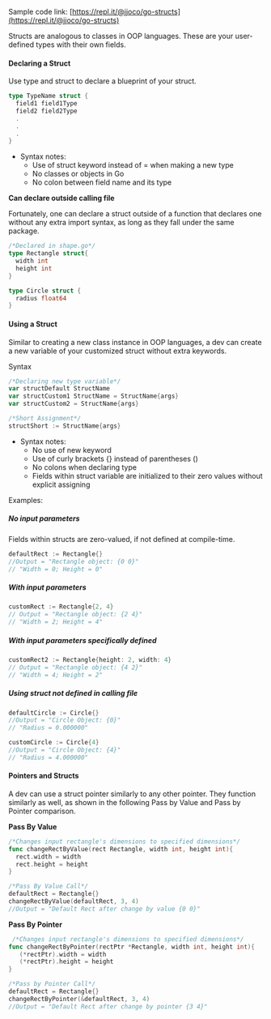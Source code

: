 Sample code link: [https://repl.it/@jjoco/go-structs](https://repl.it/@jjoco/go-structs)

Structs are analogous to classes in OOP languages. These are your user-defined types with their own fields.

#### Declaring a Struct

Use type and struct to declare a blueprint of your struct.

```Go
type TypeName struct {
  field1 field1Type
  field2 field2Type
  .
  .
  .
}
```
- Syntax notes:
  - Use of struct keyword instead of = when making a new type
  - No classes or objects in Go
  - No colon between field name and its type

 **Can declare outside calling file**

Fortunately, one can declare a struct outside of a function that declares one without any extra import syntax, as long as they fall under the same package.

```Go
/*Declared in shape.go*/
type Rectangle struct{
  width int
  height int
}

type Circle struct {
  radius float64
}
```
#### Using a Struct

Similar to creating a new class instance in OOP languages, a dev can create a new variable of your customized struct without extra keywords.

Syntax
```go
/*Declaring new type variable*/
var structDefault StructName
var structCustom1 StructName = StructName{args}
var structCustom2 = StructName{args}

/*Short Assignment*/
structShort := StructName{args}
```
- Syntax notes:
  - No use of new keyword
  - Use of curly brackets {} instead of parentheses ()
  - No colons when declaring type
  - Fields within struct variable are initialized to their zero values without explicit assigning

Examples:

##### No input parameters

Fields within structs are zero-valued, if not defined at compile-time.
```go
defaultRect := Rectangle{}
//Output = "Rectangle object: {0 0}"
// "Width = 0; Height = 0"
```
##### With input parameters
```go
customRect := Rectangle{2, 4}
// Output = "Rectangle object: {2 4}"
// "Width = 2; Height = 4"
```
##### With input parameters specifically defined
```go
customRect2 := Rectangle{height: 2, width: 4}
// Output = "Rectangle object: {4 2}"
// "Width = 4; Height = 2"
```
##### Using struct not defined in calling file
```go
defaultCircle := Circle{}
//Output = "Circle Object: {0}"
// "Radius = 0.000000"

customCircle := Circle{4}
//Output = "Circle Object: {4}"
// "Radius = 4.000000"
```
#### Pointers and Structs

A dev can use a struct pointer similarly to any other pointer. They function similarly as well, as shown in the following Pass by Value and Pass by Pointer comparison.

**Pass By Value**  
```go
/*Changes input rectangle's dimensions to specified dimensions*/
func changeRectByValue(rect Rectangle, width int, height int){
  rect.width = width
  rect.height = height
}
```
```go
/*Pass By Value Call*/
defaultRect = Rectangle{}
changeRectByValue(defaultRect, 3, 4)
//Output = "Default Rect after change by value {0 0}" 
```

**Pass By Pointer** 
```go
 /*Changes input rectangle's dimensions to specified dimensions*/
func changeRectByPointer(rectPtr *Rectangle, width int, height int){
   (*rectPtr).width = width
   (*rectPtr).height = height
}
```
```go
/*Pass by Pointer Call*/
defaultRect = Rectangle{}
changeRectByPointer(&defaultRect, 3, 4)
//Output = "Default Rect after change by pointer {3 4}" 
```